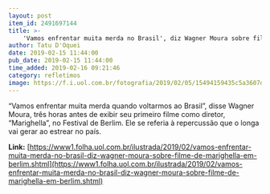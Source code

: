 ```yaml
---
layout: post
item_id: 2491697144
title: >-
    'Vamos enfrentar muita merda no Brasil', diz Wagner Moura sobre filme de Marighella em Berlim
author: Tatu D'Oquei
date: 2019-02-15 11:44:00
pub_date: 2019-02-15 11:44:00
time_added: 2019-02-16 09:21:46
category: refletimos
image: https://f.i.uol.com.br/fotografia/2019/02/05/15494159435c5a3607d1296_1549415943_3x2_rt.jpg
---
```


“Vamos enfrentar muita merda quando voltarmos ao Brasil”, disse Wagner Moura, três horas antes de exibir seu primeiro filme como diretor, “Marighella”, no Festival de Berlim. Ele se referia à repercussão que o longa vai gerar ao estrear no país.

**Link:** [https://www1.folha.uol.com.br/ilustrada/2019/02/vamos-enfrentar-muita-merda-no-brasil-diz-wagner-moura-sobre-filme-de-marighella-em-berlim.shtml](https://www1.folha.uol.com.br/ilustrada/2019/02/vamos-enfrentar-muita-merda-no-brasil-diz-wagner-moura-sobre-filme-de-marighella-em-berlim.shtml)


